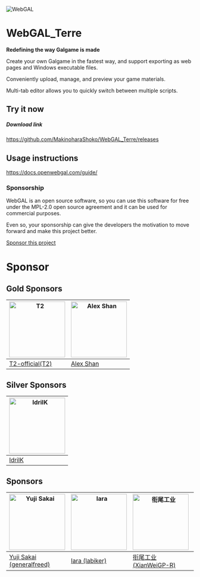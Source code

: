 ![WebGAL](https://user-images.githubusercontent.com/30483415/227243167-5ce43420-497a-4049-a621-21a639797abd.png)

# WebGAL_Terre

**Redefining the way Galgame is made**

Create your own Galgame in the fastest way, and support exporting as web pages and Windows executable files.

Conveniently upload, manage, and preview your game materials.

Multi-tab editor allows you to quickly switch between multiple scripts.

## Try it now

##### Download link

https://github.com/MakinoharaShoko/WebGAL_Terre/releases

## Usage instructions

https://docs.openwebgal.com/guide/

### Sponsorship

WebGAL is an open source software, so you can use this software for free under the MPL-2.0 open source agreement and it can be used for commercial purposes.

Even so, your sponsorship can give the developers the motivation to move forward and make this project better.

[Sponsor this project](https://docs.openwebgal.com/sponsor/)


# Sponsor

## Gold Sponsors

| <img src="https://avatars.githubusercontent.com/u/91712707?v=4" alt="T2"   width="150px" height="150px" /> | <img src="https://avatars.githubusercontent.com/u/36291011?v=4" alt="Alex Shan"   width="150px" height="150px" /> |
| ------------------------------------------------------------ | ------------------------------------------------------------ |
| [T2-official(T2)](https://github.com/T2-official)            | [Alex Shan](https://github.com/Shan-mx)            |

## Silver Sponsors
| <img src="https://avatars.githubusercontent.com/u/103700780?v=4" alt="IdrilK"  width="150px" height="150px" /> |
| ------------------------------------------------------------ |
| [IdrilK](https://github.com/IdrilK)            |

## Sponsors
| <img src="https://avatars.githubusercontent.com/u/71590526?v=4" alt="Yuji Sakai"  width="150px" height="150px" /> | <img src="https://avatars.githubusercontent.com/u/49630998?v=4" alt="Iara"  width="150px" height="150px" /> | <img src="https://github.com/MakinoharaShoko/WebGAL/assets/30483415/5df81f7f-abb3-40f0-9861-13a62a0ea427" alt="衔尾工业"  width="150px" height="150px" /> | <img src="https://avatars.githubusercontent.com/u/154034055?v=4" alt="JuHuo777"  width="150px" height="150px" /> |
| ------------------------------------------------------------ | ------------------------------------------------------------ | ------------------------------------------------------------ | ------------------------------------------------------------ |
| [Yuji Sakai (generalfreed)](https://github.com/generalfreed) | [Iara (labiker)](https://github.com/labiker)                 | [衔尾工业(XianWeiGP-R)](https://github.com/XianWeiGP-R)      | [JuHuo](https://github.com/JuHuo777)                         |
